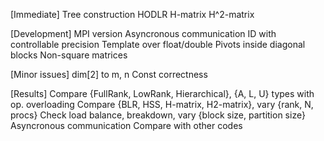 [Immediate]
Tree construction
HODLR
H-matrix
H^2-matrix

[Development]
MPI version
Asyncronous communication
ID with controllable precision
Template over float/double
Pivots inside diagonal blocks
Non-square matrices

[Minor issues]
dim[2] to m, n
Const correctness

[Results]
Compare {FullRank, LowRank, Hierarchical}, {A, L, U} types with op. overloading
Compare {BLR, HSS, H-matrix, H2-matrix}, vary {rank, N, procs}
Check load balance, breakdown, vary {block size, partition size}
Asyncronous communication
Compare with other codes